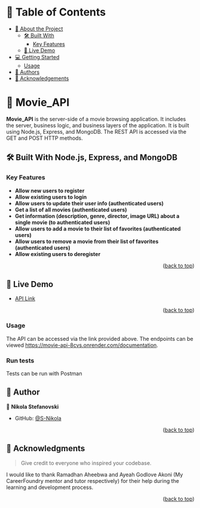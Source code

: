 <a name="readme-top"></a>

<!-- TABLE OF CONTENTS -->

# 📗 Table of Contents

- [📖 About the Project](#about-project)
  - [🛠 Built With](#built-with)
    - [Key Features](#key-features)
  - [🚀 Live Demo](#live-demo)
- [💻 Getting Started](#getting-started)
  - [Usage](#usage)
- [👥 Authors](#authors)
- [🙏 Acknowledgements](#acknowledgements)

<!-- PROJECT DESCRIPTION -->

# 📖 Movie_API <a name="about-project"></a>

**Movie_API** is the server-side of a movie browsing application. It includes the server, business logic, and business layers of the application. It is built using Node.js, Express, and MongoDB. The REST API is accessed via the GET and POST HTTP methods.

## 🛠 Built With Node.js, Express, and MongoDB<a name="built-with"></a>

<!-- Features -->

### Key Features <a name="key-features"></a>

- **Allow new users to register**
- **Allow existing users to login**
- **Allow users to update their user info (authenticated users)**
- **Get a list of all movies (authenticated users)**
- **Get information (description, genre, director, image URL) about a single movie (to authenticated users)**
- **Allow users to add a movie to their list of favorites (authenticated users)**
- **Allow users to remove a movie from their list of favorites (authenticated users)**
- **Allow existing users to deregister**

<p align="right">(<a href="#readme-top">back to top</a>)</p>

<!-- LIVE DEMO -->

## 🚀 Live Demo <a name="live-demo"></a>

- [API Link](https://movie-api-8cvs.onrender.com)

<p align="right">(<a href="#readme-top">back to top</a>)</p>

<!-- GETTING STARTED -->

### Usage
The API can be accessed via the link provided above. The endpoints can be viewed https://movie-api-8cvs.onrender.com/documentation.

### Run tests

Tests can be run with Postman

<!-- AUTHORS -->

## 👥 Author<a name="authors"></a>

👤 **Nikola Stefanovski**

- GitHub: [@S-Nikola](https://github.com/S-Nikola)

<p align="right">(<a href="#readme-top">back to top</a>)</p>

<!-- ACKNOWLEDGEMENTS -->

## 🙏 Acknowledgments <a name="acknowledgements"></a>

> Give credit to everyone who inspired your codebase.

I would like to thank Ramadhan Aheebwa and Ayeah Godlove Akoni (My CareerFoundry mentor and tutor respectively) for their help during the learning and development process. 

<p align="right">(<a href="#readme-top">back to top</a>)</p>

